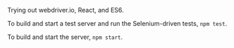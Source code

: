 Trying out webdriver.io, React, and ES6.

To build and start a test server and run the Selenium-driven tests, `npm test`.

To build and start the server, `npm start`.